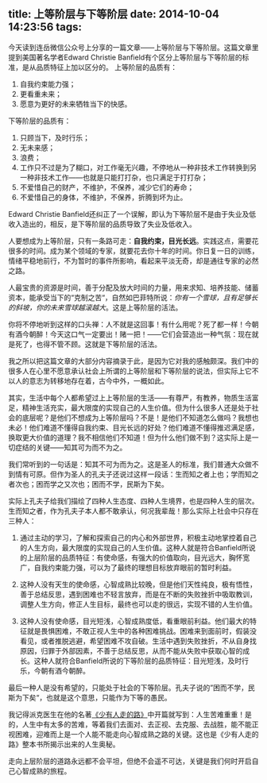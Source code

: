 title: 上等阶层与下等阶层
date: 2014-10-04 14:23:56
tags:
---
今天读到连岳微信公众号上分享的一篇文章——上等阶层与下等阶层。这篇文章里提到美国著名学者Edward Christie Banfield有个区分上等阶层与下等阶层的标准，是从品质特征上加以区分的。
上等阶层的品质有：
1. 自我约束能力强；
2. 更看重未来；
3. 愿意为更好的未来牺牲当下的快感。

下等阶层的品质有：
1. 只顾当下，及时行乐；
2. 无未来感；
3. 浪费；
4. 工作只不过是为了糊口，对工作毫无兴趣，不停地从一种非技术工作转换到另一种非技术工作——也就是只能打打杂，也只满足于打打杂；
5. 不爱惜自己的财产，不维护，不保养，减少它们的寿命；
6. 不爱惜自己的身体，不维护，不保养，折腾到坏为止。

Edward Christie Banfield还纠正了一个误解，即认为下等阶层不是由于失业及低收入造出的，相反，是下等阶层的品质导致了失业及低收入。

人要想成为上等阶层，只有一条路可走：**自我约束，目光长远**。实践这点，需要花很多的时间。成为某个领域的专家，就要花去你十年的时间。你日复一日的训练，情绪平稳地前行，不为暂时的事件所影响，看起来平淡无奇，却是通往专家的必然之路。

人最宝贵的资源是时间，善于分配及放大时间的力量，用来求知、培养技能、储蓄资本，能承受当下的“克制之苦“，自然如巴菲特所说：*你有一个雪球，且有足够长的斜坡，你的未来雪球越滚越大*。这是上等阶层的活法。

你将不停地听到这样的口头禅：人不就是这回事！有什么用呢？死了都一样！今朝有酒今朝醉！今天这口气一定要出！赌一把！——它们会营造出一种气氛：现在就是死了，也得不管不顾。这就是下等阶层的活法。

我之所以把这篇文章的大部分内容摘录于此，是因为它对我的感触颇深。我们中的很多人在心里不愿意承认社会上所谓的上等阶层和下等阶层的说法，但实际上它不以人的意志为转移地存在着，古今中外，一概如此。

其实，生活中每个人都希望过上上等阶层的生活——有尊严，有教养，物质生活富足，精神生活充实，最大限度的实现自己的人生价值。但为什么很多人还是处于社会的底层呢？是他们不想成为上等阶层吗？不是！是他们不知道怎么做吗？我想也未必！他们难道不懂得自我约束、目光长远的好处？他们难道不懂得推迟满足感，换取更大价值的道理？我不相信他们不知道！但为什么他们做不到？这实际上是一切症结的关键——知其可为而不为之。

我们常听到的一句话是：知其不可为而为之。这是圣人的标准，我们普通大众做不到情有可原。但作为圣人的孔夫子还说过这样一段话：生而知之者上也；学而知之者次也；困而学之又次也；困而不学，民斯为下矣。

实际上孔夫子给我们描绘了四种人生态度、四种人生境界，也是四种人生的层次。生而知之者，作为孔夫子本人都不敢承认，何况我辈哉！那么实际上社会中只存在三种人：
1. 通过主动的学习，了解和探索自己的内心和外部世界，积极主动地掌控着自己的人生方向，最大限度的实现自己的人生价值。这种人就是符合Banfield所说的上层阶层的品质特征：有使命感，有强大的价值取向，目光远大，胸怀宽广，自我约束能力强，可以为了最终的理想目标放弃眼前的暂时利益。

2. 这种人没有天生的使命感，心智成熟比较晚，但是他们天性纯良，极有悟性，善于总结反思，遇到困难也不轻言放弃，而是在不断的失败挫折中吸取教训，调整人生方向，修正人生目标，最终也可以走的很远，实现不错的人生价值。

3. 这种人没有使命感，目光短浅，心智成熟度低，看重眼前利益。他们最大的特征就是畏惧困难，不敢正视人生中的各种困难挑战。困难来到面前时，假装没看见，或者推脱逃避，希望困难不攻自破。生活中遇到失败挫折，不从自身找原因，归罪于外部因素，不善于总结反思，从而不能从失败中获取心智的成长。这种人就符合Banfield所说的下等阶层的品质特征：目光短浅，及时行乐，今朝有酒今朝醉。

最后一种人是没有希望的，只能处于社会的下等阶层。孔夫子说的”困而不学，民斯为下矣“，也就是这个意思，只能作为下等的愚民。

我记得派克医生在他的名著[《少有人走的路》](http://book.douban.com/subject/1775691/)中开篇就写到：人生苦难重重！是的，人生中有太多的苦难，等着我们去面对、去正视、去克服、去战胜，能不能正视困难，迎难而上是一个人能不能走向心智成熟之路的关键。这也是《少有人走的路》整本书所揭示出来的人生奥秘。

走向上层阶层的道路永远都不会平坦，但绝不会遥不可达，关键是我们何时开启自己心智成熟的旅程。


